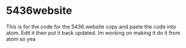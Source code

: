 # 5436website
This is for the code for the 5436 website
copy and paste the code into atom. Edit it then put it back updated.
Im working on making it do it from atom so yea
